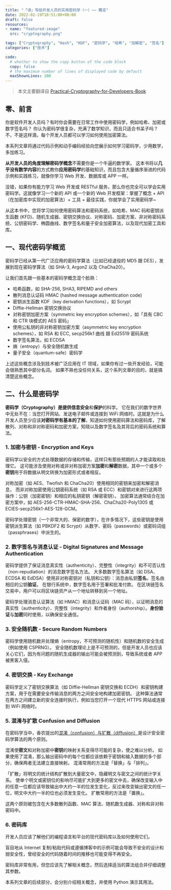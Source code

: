 ```yaml
---
title: "「译」写给开发人员的实用密码学（一）—— 概览"
date: 2022-02-19T18:51:00+08:00
draft: false
resources:
- name: "featured-image"
  src: "cryptography.png"

tags: ["Cryptography", "Hash", "KDF", "密码学", "哈希", "加解密", "签名"]
categories: ["技术"]

code:
  # whether to show the copy button of the code block
  copy: false
  # the maximum number of lines of displayed code by default
  maxShownLines: 100
---
```


>本文主要翻译自 [Practical-Cryptography-for-Developers-Book][cryptobook]

## 零、前言

你是软件开发人员吗？有时你会需要在日常工作中使用密码学，例如哈希、加密或数字签名吗？
你认为密码学很复杂，充满了数学知识，而且只适合书呆子吗？
不，不是这样滴，每个开发人员都可以学习如何使用加密算法。

本系列文章将通过代码示例和动手编码经验向您展示如何学习密码学，少用数学，多加练习。

**从开发人员的角度理解密码学概念**不需要你是一个牛逼的数学家。
这本书将以**几乎没有数学内容**的方式教你**应用密码学**的基础知识，而且包含大量循序渐进的代码示例和实践练习，就像你学习 Web 开发、数据库或 APP 一样。

没错，如果你有能力学习 Web 开发或 RESTful 服务，那么你也完全可以学会实用密码学。这就像学习一个新的 API 或一个新的 Web 开发框架：掌握了概念 + API（在加密库中实现的加密算法）+ 工具 + 最佳实践，你就学会了实用密码学~

从这本书中，您将学习如何使用密码算法和密码系统，如哈希、MAC 码和密钥派生函数 (KFD)、随机生成器、密钥交换协议、对称密码、加密方案、非对称密码系统、公钥密码学、椭圆曲线、数字签名和量子安全加密算法，以及现代加密工具和库。

## 一、现代密码学概览

密码学已经从第一代广泛应用的密码学算法（比如已经退役的 MD5 跟 DES），发展到现在密码学算法（如 SHA-3, Argon2 以及 ChaCha20）。

让我们首先跟一些基本的密码学概念混个脸熟：

- 哈希函数，如 SHA-256, SHA3, RIPEMD and others
- 散列消息认证码 HMAC (hashed message authentication code)
- 密钥派生函数 KDF（key derivation functions），如 Scrypt
- Diffie-Hellman 密钥交换协议
- 对称密钥加密方案（symmetric key encryption schemes），如「具有 CBC 和 CTR 块模式的 AES 密码」
- 使用公私钥的非对称密钥加密方案（asymmetric key encryption schemes），如 RSA 和 ECC, secp256k1 曲线 跟 Ed25519 密码系统
- 数字签名算法，如 ECDSA
- 熵（entropy）与安全随机数生成
- 量子安全（quantum-safe）密码学

上述这些概念涉及到技术被广泛应用在 IT 领域，如果你有过一些开发经验，可能会很熟悉其中部分名词。
如果不熟也没任何关系，这个系列文章的目的，就是搞清楚这些概念。

## 二、什么是密码学

**密码学（Cryptography）**是提供信息**安全**和**保护**的科学。
它在我们的数字世界中无处不在：当您打开网站、发送电子邮件或连接到 WiFi 网络时。这就是为什么开发人员至少应该**对密码学有基本的了解**，知道如何使用密码算法和密码库，了解散列、对称和非对称密码和加密方案，知晓以及数字签名及其背后的密码系统和算法。

### 1. 加密与密钥 - Encryption and Keys

密码学以安全的方式处理数据的存储和传输，这样只有那些预期的人才能读取和处理它。
这可能涉及使用对称或非对称加密方案**加密**和**解密**数据，其中一个或多个**密钥**用于将数据从明文转换为加密形式或者相反。

对称加密（如 AES、Twofish 和 ChaCha20）使用相同的密钥来加密和解密消息，
而非对称加密使用公钥密码系统（如 RSA 或 ECC）和密钥对来进行这两项操作：公钥（加密密钥）和相应的私钥密钥（解密密钥）。
加密算法通常结合在加密方案中，如 AES-256-CTR-HMAC-SHA-256、ChaCha20-Poly1305 或 ECIES-secp256k1-AES-128-GCM。

密码学处理密钥（一个非常大的、保密的数字），在许多情况下，这些密钥是使用密钥派生算法（如 PBKDF2 和 Scrypt）从数字、密码（passwords）或密码词组（passphrases）中派生的。


### 2. 数字签名与消息认证 - Digital Signatures and Message Authentication

密码学提供了保证消息真实性（authenticity）、完整性（integrity）和不可否认性（non-repudiation）的消息数字签名方法。
大多数数字签名算法（如 DSA、ECDSA 和 EdDSA）使用非对称密钥对（私钥和公钥）：消息由私钥**签名**，签名由相应的公钥**验证**。
在银行系统中，数字签名用于签署和批准付款。
在区块链签名交易中，用户可以将区块链资产从一个地址转移到另一个地址。

密码学处理消息认证算法（如 HMAC）和消息认证码（MAC 码），以证明消息的真实性（authenticity）、完整性（integrity）和作者身份（authorship）。**身份验证**与**加密**同时使用，以确保安全通信。

### 3. 安全随机数 - Secure Random Numbers

密码学使用随机数并处理熵（entropy，不可预测的随机性）和随机数的安全生成（例如使用 CSPRNG）。
安全随机数理论上是不可预测的，但是开发人员也应该关心它们，因为有问题的随机生成器的输出可能会被预测到，导致系统或者 APP 被黑客入侵。

### 4. 密钥交换 - Key Exchange

密码学定义了密钥交换算法（如 Diffie-Hellman 密钥交换和 ECDH）和密钥构建方案，用于在需要安全传输消息的两方之间安全地构建加密密钥。
这种算法通常在两方之间建立新的安全连接时执行，例如当您打开一个现代 HTTPS 网站或连接到 WiFi 网络时。

### 5. 混淆与扩散 Confusion and Diffusion

在密码学当中，香农提出的[混淆（confusion）与扩散（diffusion）](https://zh.wikipedia.org/wiki/%E6%B7%B7%E6%B7%86%E8%88%87%E6%93%B4%E6%95%A3)是设计安全密码学算法的两个原则。

混淆使**密文**和对称加密中**密钥**的映射关系变得尽可能的复杂，使之难以分析。
如果使用了混淆，那么输出密码中的每个位都应该依赖于密钥和输入数据的多个部分，确保两者无法建立直接映射。
混淆常用的方法是「替换」与「排列」。

「扩散」将明文的统计结构扩散到大量密文中，隐藏明文与密文之间的统计学关系。
使单个明文或密钥位的影响尽可能扩大到更多的密文中去，确保改变输入中的任意一位都应该导致输出中大约一半的位发生变化，反过来改变输出密文的任一位，明文中大约一半的位也必须发生变化。
扩散常用的方法是「置换」。

这两个原则被包含在大多数散列函数、MAC 算法、随机数生成器、对称和非对称密码中。


### 6. 密码库

开发人员应该了解他们的编程语言和平台的现代密码库以及如何使用它们。

盲目地从 Internet 复制/粘贴代码或遵循博客中的示例可能会导致不安全的设计和弱安全性，曾经安全的代码随着时间的推移也可能变得不再安全。

密码库非常有用，但您应该先了解相关概念，然后选择适当的算法组合并仔细调整其参数。

本系列文章的后续部分，会分别介绍相关概念，并使用 Python 演示其用法。

[cryptobook]: https://github.com/nakov/Practical-Cryptography-for-Developers-Book

